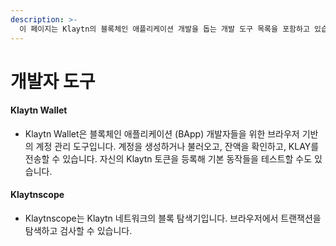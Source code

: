 ```yaml
---
description: >-
  이 페이지는 Klaytn의 블록체인 애플리케이션 개발을 돕는 개발 도구 목록을 포함하고 있습니다.
---
```


# 개발자 도구 <a id="developer-tools"></a>


#### Klaytn Wallet  <a id="klaytn-wallet"></a>

* Klaytn Wallet은 블록체인 애플리케이션 \(BApp\) 개발자들을 위한 브라우저 기반의 계정 관리 도구입니다. 계정을 생성하거나 불러오고, 잔액을 확인하고, KLAY를 전송할 수 있습니다. 자신의 Klaytn 토큰을 등록해 기본 동작들을 테스트할 수도 있습니다.

#### Klaytnscope <a id="klaytnscope"></a>

* Klaytnscope는 Klaytn 네트워크의 블록 탐색기입니다. 브라우저에서 트랜잭션을 탐색하고 검사할 수 있습니다.
